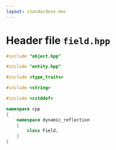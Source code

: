 ```yaml
---
layout: standardese-doc
---
```


# Header file `field.hpp`

``` cpp
#include "object.hpp"

#include "entity.hpp"

#include <type_traits>

#include <string>

#include <cstddef>

namespace cpp
{
    namespace dynamic_reflection
    {
        class Field;
    }
}
```
